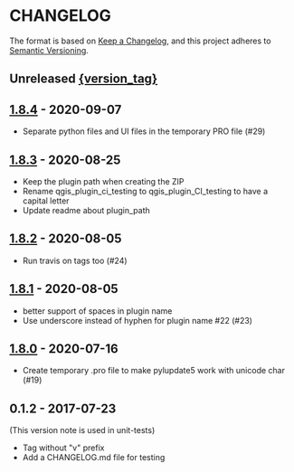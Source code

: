 # CHANGELOG

The format is based on [Keep a Changelog](https://keepachangelog.com/), and this project adheres to [Semantic Versioning](https://semver.org/).

## Unreleased [{version_tag}](https://github.com/opengisch/qgis-plugin-ci/releases/tag/{version_tag})

## [1.8.4](https://github.com/opengisch/qgis-plugin-ci/releases/tag/1.8.4) - 2020-09-07

- Separate python files and UI files in the temporary PRO file (#29)

## [1.8.3](https://github.com/opengisch/qgis-plugin-ci/releases/tag/1.8.3) - 2020-08-25

- Keep the plugin path when creating the ZIP
- Rename qgis_plugin_ci_testing to qgis_plugin_CI_testing to have a capital letter
- Update readme about plugin_path

## [1.8.2](https://github.com/opengisch/qgis-plugin-ci/releases/tag/1.8.2) - 2020-08-05

- Run travis on tags too (#24)

## [1.8.1](https://github.com/opengisch/qgis-plugin-ci/releases/tag/1.8.1) - 2020-08-05

- better support of spaces in plugin name
- Use underscore instead of hyphen for plugin name #22 (#23)

## [1.8.0](https://github.com/opengisch/qgis-plugin-ci/releases/tag/1.8.0) - 2020-07-16

- Create temporary .pro file to make pylupdate5 work with unicode char (#19)

## 0.1.2 - 2017-07-23

(This version note is used in unit-tests)

- Tag without "v" prefix
- Add a CHANGELOG.md file for testing
